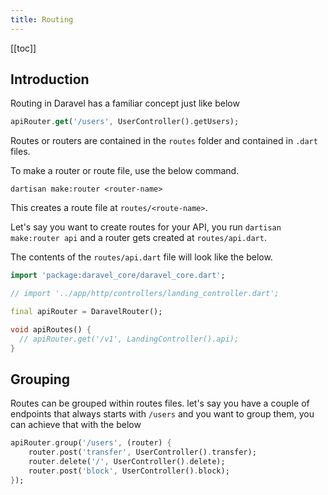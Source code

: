 ```yaml
---
title: Routing
---
```


[[toc]]

## Introduction

Routing in Daravel has a familiar concept just like below

```dart
apiRouter.get('/users', UserController().getUsers);
```

Routes or routers are contained in the `routes` folder and contained in `.dart` files.

To make a router or route file, use the below command.

```bash:no-line-numbers
dartisan make:router <router-name>
```

This creates a route file at `routes/<route-name>`.

Let's say you want to create routes for your API, you run `dartisan make:router api` and a router gets created at `routes/api.dart`.

The contents of the `routes/api.dart` file will look like the below.

```dart
import 'package:daravel_core/daravel_core.dart';

// import '../app/http/controllers/landing_controller.dart';

final apiRouter = DaravelRouter();

void apiRoutes() {
  // apiRouter.get('/v1', LandingController().api);
}

```

## Grouping

Routes can be grouped within routes files. let's say you have a couple of endpoints that always starts with `/users` and you want to group them, you can achieve that with the below

```dart
apiRouter.group('/users', (router) {
    router.post('transfer', UserController().transfer);
    router.delete('/', UserController().delete);
    router.post('block', UserController().block);
});
```

<!-- You can also add middleware to a group

```dart
apiRouter.group('/users', (router) {
    router.post('transfer', UserController().transfer);
    router.delete('/', UserController().delete);
    router.post('block', UserController().block);
}).middleware();
``` -->
